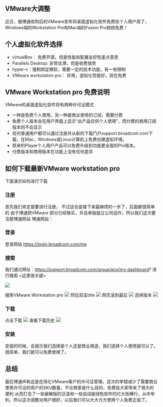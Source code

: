 ## VMware大调整
近日，被博通收购后的VMware宣布将桌面虚拟化软件免费给个人用户用了，Windows端的Workstation Pro和Mac端的Fusion Pro统统免费！
## 个人虚拟化软件选择
- virtualBox： 免费开源，但是性能和配置友好性差点意思
- Parallels Desktop: 非常丝滑，但是收费很贵
- hyper-v：强制绑定微软，需要一定的技术功底，有一些限制
- VMware workstation pro： 好用，虚拟化性能好，现在免费

## VMware Workstation pro 免费说明
VMware的桌面虚拟化软件将有两种许可证模式
- 一种是免费个人使用，另一种是商业使用的订阅，需要付费
- 免费个人版本会在用户界面上显示“此产品仅供个人使用”，而付费的商用订阅版本则不会显示
- 任何普通用户都可以通过注册并从新的下载门户support.broadcom.com下载，在Mac、Windows或Linux计算机上免费创建虚拟环境。
- 原来的Player个人用户产品可以免费升级到功能更全面的Pro版本。
- 付费版本和商用版本在功能上没有任何差异

## 如何下载最新VMware workstation pro 
下面演示如何进行下载

### 注册
首先我们肯定是要进行注册， 不过这也是接下来最麻烦的一步了，后面都很简单的 
由于博通把VMware 部分已经够买，并且单独独立公司运作，所以我们这次要注册博通网站
博通网站： [](https://profile.broadcom.com/web/registration)
### 登录 
登录网站 https://login.broadcom.com/me

### 搜索
我们通过网址：https://support.broadcom.com/group/ecx/my-dashboard?  进行搜索 <这里很关键>

![](https://bdsblog.oss-cn-shanghai.aliyuncs.com/blog/202405202258278.png)

搜索VMware Workstation pro 
![](https://bdsblog.oss-cn-shanghai.aliyuncs.com/blog/202405202321186.png)
然后双击title 
![](https://bdsblog.oss-cn-shanghai.aliyuncs.com/blog/202405202322076.png)
网页滚到最后
![](https://bdsblog.oss-cn-shanghai.aliyuncs.com/blog/202405202324408.png)
选择版本
![](https://bdsblog.oss-cn-shanghai.aliyuncs.com/blog/202405202325505.png)



### 下载
点击下载
![](https://bdsblog.oss-cn-shanghai.aliyuncs.com/blog/202405202326447.png)
查看下载历史
![](https://bdsblog.oss-cn-shanghai.aliyuncs.com/blog/202405202327731.png)

### 安装
安装的时候，会提示我们选择是个人还是商业用途，我们选择个人使用就可以了。很简单，我们就可以免费使用了。

## 总结
最后博通声称这是在简化VMware客户的许可证管理，这次的举措减少了需要商业使用许可证的用户的SKU数量，不论商家是什么目的，免费给大家带来了很大的便利 
从而打击了一些破解版的泛滥和一些自诩是绿色软件的烂大街横行，从中牟利，所以这次调整对用户很好，以后我们可以大大方方使用个人免费正版了。 


